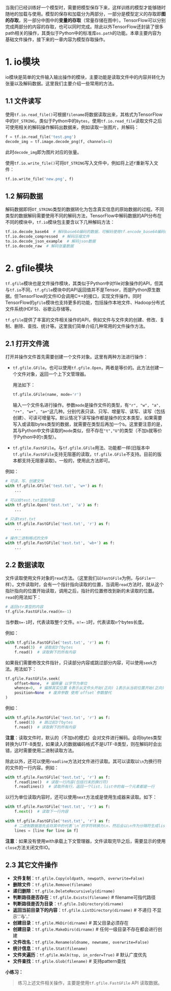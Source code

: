 当我们已经训练好一个模型时，需要把模型保存下来，这样训练的模型才能够随时随地的加载与使用。模型的保存和加载分为两部分，一部分是模型定义的存取即**图的存取**，另一部分中图中的**变量的存取**（常量存储在图中）。TensorFlow可以分别完成两部分的内容的存取，也可以同时完成。除此以外TensorFlow还封装了很多path相关的操作，其类似于Python中的标准库`os.path`的功能。本章主要内容为基础文件操作，接下来的一章内容为模型存取操作。

# 1. io模块

io模块是简单的文件输入输出操作的模块，主要功能是读取文件中的内容并转化为张量以及解码数据。这里我们主要介绍一些常用的方法。

## 1.1 文件读写

使用`tf.io.read_file()`可根据`filename`将数据读取出来，其格式为TensorFlow中的`DT_STRING`，类似于Python中的`Bytes`，使用`tf.io.read_file`读取文件之后可使用相关的解码操作解码出数据来，例如读取一张图片，并解码：

~~~python
f = tf.io.read_file('test.png')
decode_img = tf.image.decode_png(f, channels=4)
~~~

此时`decode_img`即为图片对应的张量。

使用`tf.io.write_file()`可将`DT_STRING`写入文件中，例如将上述`f`重新写入文件：

~~~python
tf.io.write_file('new.png', f)
~~~

## 1.2 解码数据

解码数据即将`DT_STRING`类型的数据转化为包含真实信息的原始数据的过程。不同类型的数据解码需要使用不同的解码方法，TensorFlow中解码数据的API分布在不同的模块中，`tf.io`模块包主要含以下几种解码方法：

~~~python
tf.io.decode_base64  # 解码base64编码的数据，可解码使用tf.encode_base64编码的数据
tf.io.decode_compressed  # 解码压缩文件
to.io.decode_json_example  # 解码json数据
tf.io.decode_raw  # 解码张量数据
~~~

# 2. gfile模块

`tf.gfile`模块也是文件操作模块，其类似于Python中对file对象操作的API，但其与`tf.io`不同，`tf.gfile`模块中的API返回值并不是Tensor，而是Python原生数据。但TensorFlow的文件IO会调用C++的接口，实现文件操作。同时TensorFlow的`gfile`模块也支持更多的功能，包括操作本地文件、Hadoop分布式文件系统(HDFS)、谷歌云存储等。

`tf.gfile`提供了丰富的文件相关操作的API，例如文件与文件夹的创建、修改、复制、删除、查找、统计等。这里我们简单介绍几种常用的文件操作方法。

## 2.1 打开文件流

打开并操作文件首先需要创建一个文件对象。这里有两种方法进行操作：

* `tf.gfile.GFile`。也可以使用`tf.gfile.Open`，两者是等价的。此方法创建一个文件对象，返回一个上下文管理器。

  用法如下：

  ~~~python
  tf.gfile.GFile(name, mode='r')
  ~~~

  输入一个文件名进行操作。参数`mode`是操作文件的类型，有`"r", "w", "a", "r+", "w+", "a+"`这几种。分别代表只读、只写、增量写、读写、读写（包括创建）、可读可增量写。默认情况下读写操作都是操作的文本类型，如果需要写入或读取bytes类型的数据，就需要在类型后再加一个`b`。这里要注意的是，其与Python中文件读取的`mode`类似，但不存在`"t","U"`的类型（不加`b`就等价于Python中的`t`类型）。

* `tf.gfile.FastGFile`。与`tf.gfile.GFile`用法、功能都一样(旧版本中`tf.gfile.FastGFile`支持无阻塞的读取，`tf.gfile.GFile`不支持。目前的版本都支持无阻塞读取)。一般的，使用此方法即可。

例如：

~~~python
# 可读、写、创建文件
with tf.gfile.GFile('test.txt', 'w+') as f:
    ...
    
# 可以给test.txt追加内容
with tf.gfile.Open('test.txt', 'a') as f:
    ...
    
# 只读test.txt
with tf.gfile.FastGFile('test.txt', 'r') as f:
    ...
    
# 操作二进制格式的文件
with tf.gfile.FastGFile('test.txt', 'wb+') as f:
    ...
~~~

## 2.2 数据读取

文件读取使用文件对象的`read`方法。（这里我们以`FastGFile`为例，与`GFile`一样）。文件读取时，会有一个指针指向读取的位置，当调用`read`方法时，就从这个指针指向的位置开始读取，调用之后，指针的位置修改到新的未读取的位置。`read`的用法如下：

~~~python
# 返回str类型的内容
tf.gfile.FastGFile.read(n=-1)
~~~

当参数`n=-1`时，代表读取整个文件。`n!=-1`时，代表读取`n`个bytes长度。

例如：

~~~python
with tf.gfile.FastGFile('test.txt', 'r') as f:
    f.read(3)  # 读取前3个bytes
    f.read()  # 读取剩下的所有内容
~~~

如果我们需要修改文件指针，只读部分内容或跳过部分内容，可以使用`seek`方法。用法如下：

~~~python
tf.gfile.FastGFile.seek(
    offset=None,  # 偏移量 以字节为单位
    whence=0,  # 偏移其实位置 0表示从文件头开始(正向) 1表示从当前位置开始(正向) 2表示从文件末尾开始(反向)
    position=None  # 废弃参数 使用`offset`参数替代
)
~~~

例如：

~~~python
with tf.gfile.FastGFile('test.txt', 'r') as f:
    f.seed(3)  # 跳过前3个bytes
    f.read()  # 读取剩下的所有内容
~~~

**注意**：读取文件时，默认的（不加`b`的模式）会对文件进行解码。会将bytes类型转换为UTF-8类型，如果读入的数据编码格式不是UTF-8类型，则在解码时会出错，这时需要使用二进制读取方法。

除此以外，还可以使用`readline`方法对文件进行读取。其可以读取以`\n`为换行符的文件的一行内容。例如：

~~~python
with tf.gfile.FastGFile('test.txt', 'r') as f:
    f.readline()  # 读取一行内容(包括行末的换行符)
    f.readlines()  # 读取所有行，返回一个list，list中的每一个元素都是一行
~~~

以行为单位读取内容时，还可以使用`next`方法或是使用生成器来读取。如下：

~~~python
with tf.gfile.FastGFile('test.txt', 'r') as f:
    f.next()  # 读取下一行内容
    
with tf.gfile.FastGFile('test.txt', 'r') as f:
  	# 二进制数据首先会将其中的代表`\n`的字符转换为\n，然后会以\n作为分隔符生成list
    lines = [line for line in f]  
~~~

**注意**：如果没有使用with承载上下文管理器，文件读取完毕之后，需要显示的使用`close`方法关闭文件IO。

## 2.3 其它文件操作

* **文件复制**：`tf.gfile.Copy(oldpath, newpath, overwrite=False)`
* **删除文件**：`tf.gfile.Remove(filename)`
* **递归删除**：`tf.gfile.DeleteRecursively(dirname)`
* **判断路径是否存在**：`tf.gfile.Exists(filename)`  # filename可指代路径
* **判断路径是否为目录**：`tf.gfile.IsDirectory(dirname)`
* **返回当前目录下的内容**：`tf.gfile.ListDirectory(dirname)`  # 不递归 不显示'.'与'..'
* **创建目录**：`tf.gfile.MkDir(dirname)`  # 其父目录必须存在
* **创建目录**：`tf.gfile.MakeDirs(dirname)`  # 任何一级目录不存在都会进行创建
* **文件改名**：`tf.gfile.Rename(oldname, newname, overwrite=False)`
* **统计信息**：`tf.gfile.Stat(filename)`
* **文件夹遍历**：`tf.gfile.Walk(top, in_order=True)`  # 默认广度优先
* **文件查找**：`tf.gfile.Glob(filename)`  # 支持pattern查找

**小练习：**

> 练习上述文件相关操作，主要是使用`tf.gfile.FastGFile` API 读取数据。

